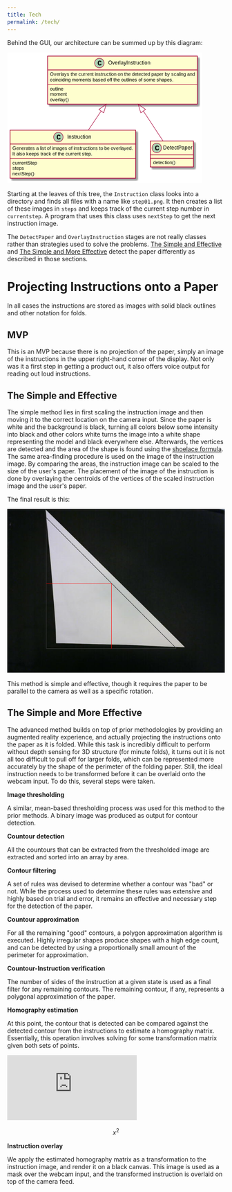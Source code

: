 ```yaml
---
title: Tech
permalink: /tech/
---
```


Behind the GUI, our architecture can be summed up by this diagram:

![](https://github.com/concavegit/cv-assisted-origami/blob/master/documents/class_diagram.png?raw=true)

Starting at the leaves of this tree, the `Instruction` class looks into a directory and finds all files with a name like `step01.png`.
It then creates a list of these images in `steps` and keeps track of the current step number in `currentstep`. A program that uses this class uses `nextStep` to get the next instruction image.

The `DetectPaper` and `OverlayInstruction` stages are not really classes rather than strategies used to solve the problems.
[The Simple and Effective](https://concavegit.github.io/cv-assisted-origami/tech/#the-simple-and-effective) and [The Simple and More Effective](https://concavegit.github.io/cv-assisted-origami/tech/#the-simple-and-more-effective) detect the paper differently as described in those sections.

# Projecting Instructions onto a Paper
In all cases the instructions are stored as images with solid black outlines and other notation for folds.

## MVP
This is an MVP because there is no projection of the paper, simply an image of the instructions in the upper right-hand corner of the display. Not only was it a first step in getting a product out, it also offers voice output for reading out loud instructions.

## The Simple and Effective
The simple method lies in first scaling the instruction image and then moving it to the correct location on the camera input.
Since the paper is white and the background is black, turning all colors below some intensity into black and other colors white turns the image into a white shape representing the model and black everywhere else. Afterwards, the vertices are detected and the area of the shape is found using the [shoelace formula](https://en.wikipedia.org/wiki/Shoelace_formula).
The same area-finding procedure is used on the image of the instruction image.
By comparing the areas, the instruction image can be scaled to the size of the user's paper.
The placement of the image of the instruction is done by overlaying the centroids of the vertices of the scaled instruction image and the user's paper.

The final result is this:

![](https://github.com/concavegit/cv-assisted-origami/raw/master/PaperPics/testresult.png)

This method is simple and effective, though it requires the paper to be parallel to the camera as well as a specific rotation.

## The Simple and More Effective

The advanced method builds on top of prior methodologies by providing an augmented reality experience, and actually projecting the instructions onto the paper as it is folded. While this task is incredibly difficult to perform without depth sensing for 3D structure (for minute folds), it turns out it is not all too difficult to pull off for larger folds, which can be represented more accurately by the shape of the perimeter of the folding paper. Still, the ideal instruction needs to be transformed before it can be overlaid onto the webcam input. To do this, several steps were taken.

  **Image thresholding**

   A similar, mean-based thresholding process was used for this method to the prior methods. A binary image was produced as output for contour detection.

  **Countour detection**

   All the countours that can be extracted from the thresholded image are extracted and sorted into an array by area.

  **Contour filtering**

   A set of rules was devised to determine whether a contour was "bad" or not. While the process used to determine these rules was extensive and highly based on trial and error, it remains an effective and necessary step for the detection of the paper.

  **Countour approximation**

   For all the remaining "good" contours, a polygon approximation algorithm is executed. Highly irregular shapes produce shapes with a high edge count, and can be detected by using a proportionally small amount of the perimeter for approximation.

  **Countour-Instruction verification**

   The number of sides of the instruction at a given state is used as a final filter for any remaining contours. The remaining contour, if any, represents a polygonal approximation of the paper.

  **Homography estimation**

   At this point, the contour that is detected can be compared against the detected contour from the instructions to estimate a homography matrix. Essentially, this operation involves solving for some transformation matrix given both sets of points.

   ![](https://latex.codecogs.com/gif.latex?s%20%5Cbegin%7Bbmatrix%7D%20x%5E%7B%27%7D%20%5C%5C%20y%5E%7B%27%7D%20%5C%5C%201%20%5Cend%7Bbmatrix%7D%20%3D%20H%20%5Cbegin%7Bbmatrix%7D%20x%20%5C%5C%20y%20%5C%5C%201%20%5Cend%7Bbmatrix%7D%20%3D%20%5Cbegin%7Bbmatrix%7D%20h_%7B11%7D%20%26%20h_%7B12%7D%20%26%20h_%7B13%7D%20%5C%5C%20h_%7B21%7D%20%26%20h_%7B22%7D%20%26%20h_%7B23%7D%20%5C%5C%20h_%7B31%7D%20%26%20h_%7B32%7D%20%26%20h_%7B33%7D%20%5Cend%7Bbmatrix%7D%20%5Cbegin%7Bbmatrix%7D%20x%20%5C%5C%20y%20%5C%5C%201%20%5Cend%7Bbmatrix%7D)

   $$
   x^2
   $$


  **Instruction overlay**

   We apply the estimated homography matrix as a transformation to the instruction image, and render it on a black canvas. This image is used as a mask over the webcam input, and the transformed instruction is overlaid on top of the camera feed.
